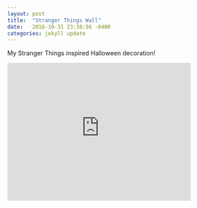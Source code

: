 ```yaml
---
layout: post
title:  "Stranger Things Wall"
date:   2016-10-31 23:38:56 -0400
categories: jekyll update
---
```


My Stranger Things inspired Halloween decoration!

<iframe width="420" height="315" src="http://www.youtube.com/watch?v=aUxOV9eeZqo" frameborder="0" allowfullscreen="allowfullscreen"> </iframe>

